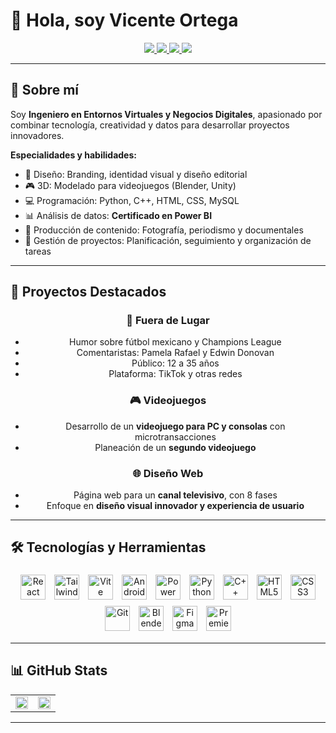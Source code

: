 
# 👋 Hola, soy Vicente Ortega

<div align="center">

<a href="https://github.com/ChenteJD" target="_blank">
  <img src="https://img.shields.io/badge/GitHub-%2324292e.svg?&style=for-the-badge&logo=github&logoColor=white" />
</a>
<a href="https://www.linkedin.com/in/vicente-ortega" target="_blank">
  <img src="https://img.shields.io/badge/LinkedIn-%231E77B5.svg?&style=for-the-badge&logo=linkedin&logoColor=white" />
</a>
<a href="https://www.behance.net/vicentejared" target="_blank">
  <img src="https://img.shields.io/badge/Behance-%23191919.svg?&style=for-the-badge&logo=behance&logoColor=white" />
</a>
<a href="https://www.instagram.com/iamrishavanand" target="_blank">
  <img src="https://img.shields.io/badge/Instagram-%23000000.svg?&style=for-the-badge&logo=instagram&logoColor=white" />
</a>

</div>

---

## 🌟 Sobre mí

Soy **Ingeniero en Entornos Virtuales y Negocios Digitales**, apasionado por combinar tecnología, creatividad y datos para desarrollar proyectos innovadores.  

**Especialidades y habilidades:**

- 🎨 Diseño: Branding, identidad visual y diseño editorial  
- 🎮 3D: Modelado para videojuegos (Blender, Unity)  
- 💻 Programación: Python, C++, HTML, CSS, MySQL  
- 📊 Análisis de datos: **Certificado en Power BI**  
- 📰 Producción de contenido: Fotografía, periodismo y documentales  
- 📌 Gestión de proyectos: Planificación, seguimiento y organización de tareas

---

## 🚀 Proyectos Destacados

<div align="center">

### 🎥 Fuera de Lugar
- Humor sobre fútbol mexicano y Champions League  
- Comentaristas: Pamela Rafael y Edwin Donovan  
- Público: 12 a 35 años  
- Plataforma: TikTok y otras redes  

### 🎮 Videojuegos
- Desarrollo de un **videojuego para PC y consolas** con microtransacciones  
- Planeación de un **segundo videojuego**  

### 🌐 Diseño Web
- Página web para un **canal televisivo**, con 8 fases  
- Enfoque en **diseño visual innovador y experiencia de usuario**

</div>

---

## 🛠️ Tecnologías y Herramientas

<div align="center">
<img src="https://profilinator.rishav.dev/skills-assets/react-original-wordmark.svg" alt="React" height="40" style="margin:5px;" />
<img src="https://profilinator.rishav.dev/skills-assets/tailwindcss.svg" alt="Tailwind CSS" height="40" style="margin:5px;" />
<img src="https://profilinator.rishav.dev/skills-assets/vitejs.svg" alt="Vite" height="40" style="margin:5px;" />
<img src="https://profilinator.rishav.dev/skills-assets/android-studio.svg" alt="Android Studio" height="40" style="margin:5px;" />
<img src="https://profilinator.rishav.dev/skills-assets/power-bi.svg" alt="Power BI" height="40" style="margin:5px;" />
<img src="https://profilinator.rishav.dev/skills-assets/python-original.svg" alt="Python" height="40" style="margin:5px;" />
<img src="https://profilinator.rishav.dev/skills-assets/cplusplus-original.svg" alt="C++" height="40" style="margin:5px;" />
<img src="https://profilinator.rishav.dev/skills-assets/html5-original-wordmark.svg" alt="HTML5" height="40" style="margin:5px;" />
<img src="https://profilinator.rishav.dev/skills-assets/css3-original-wordmark.svg" alt="CSS3" height="40" style="margin:5px;" />
<img src="https://profilinator.rishav.dev/skills-assets/git-scm-icon.svg" alt="Git" height="40" style="margin:5px;" />
<img src="https://profilinator.rishav.dev/skills-assets/blender_community_badge_white.svg" alt="Blender" height="40" style="margin:5px;" />
<img src="https://profilinator.rishav.dev/skills-assets/figma-icon.svg" alt="Figma" height="40" style="margin:5px;" />
<img src="https://profilinator.rishav.dev/skills-assets/adobepremierepro.png" alt="Premiere Pro" height="40" style="margin:5px;" />
</div>

---

## 📊 GitHub Stats

<div align="center">

<table>
<tr>
<td valign="top" width="50%">
<img src="https://github-readme-stats.vercel.app/api?username=ChenteJD&show_icons=true&count_private=true&hide_border=true" style="width:100%" />
</td>
<td valign="top" width="50%">
<img src="https://github-readme-stats.vercel.app/api/top-langs/?username=ChenteJD&hide_border=true&layout=compact" style="width:100%" />
</td>
</tr>
</table>

</div>

---

